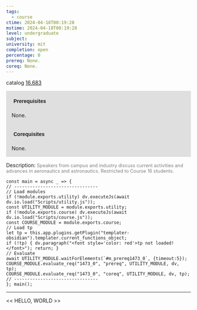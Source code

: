 ```yaml
---
tags:
  - course
ctime: 2024-04-18T00:19:28
mstime: 2024-04-18T00:19:28
level: undergraduate
subject: 
university: mit
completion: open
percentage: 0
prereq: None.
coreq: None.
---
```


catalog [16.683](http://student.mit.edu/catalog/m16b.html#16.683)

<span style="display: block; padding: 15px; background-color: rgb(100, 100, 100, 0.2);"><font id="m_prereq1473_0" style="display: block; font-family: Arial, sans-serif; font-weight: bold; padding: 5px">Prerequisites</font><br><span id="prereq1473_0">None.</span></span>
<span style="display: block; padding: 15px; background-color: rgb(100, 100, 100, 0.2);"><font id="m_coreq1473_0" style="display: block; font-family: Arial, sans-serif; font-weight: bold; padding: 5px">Corequisites</font><br><span id="coreq1473_0">None.</span></span>

<font style="">Description:</font>
<font style="color: grey; font-size: 0.8rem;">Speakers from campus and industry discuss current activities and advances in aeronautics and astronautics. Restricted to Course 16 students.</font>

```dataviewjs
const main = async _ => {
// --------------------------------
// Load modules
if (!module.exports.utility) dv.executeJs(await dv.io.load("Scripts/utility.js"));
const UTILITY_MODULE = module.exports.utility;
if (!module.exports.course) dv.executeJs(await dv.io.load("Scripts/course.js"));
const COURSE_MODULE = module.exports.course;
// Load tp
let tp = this.app.plugins.getPlugin("templater-obsidian").templater.current_functions_object;
if (!tp) { dv.paragraph("<font style='color: red'>tp not loaded!</font>"); return; }
// Evaluate
await UTILITY_MODULE.waitForElements(`#m_prereq1473_0`, {timeout:5});
COURSE_MODULE.evaluate_req("1473_0", "prereq", UTILITY_MODULE, dv, tp);
COURSE_MODULE.evaluate_req("1473_0", "coreq", UTILITY_MODULE, dv, tp);
// --------------------------------
}; main();
```

---

<< HELLO, WORLD >>
